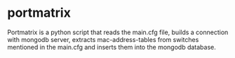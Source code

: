# portmatrix
Portmatrix is a python script that reads the main.cfg file, builds a connection with mongodb server,
extracts mac-address-tables from switches mentioned in the main.cfg and inserts them into the mongodb
database.


